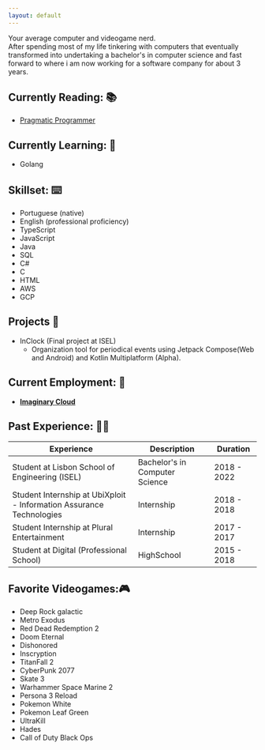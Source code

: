 ```yaml
---
layout: default
---
```


Your average computer and videogame nerd.  
After spending most of my life tinkering with computers that eventually transformed into undertaking a bachelor's in computer science and fast forward to where i am now working for a software company for about 3 years.  

## Currently Reading: 📚

  - [Pragmatic Programmer](https://pragprog.com/titles/tpp20/the-pragmatic-programmer-20th-anniversary-edition/)

## Currently Learning: 🧠

  - Golang

## Skillset: ⌨️

  - Portuguese (native)
  - English (professional proficiency)
  - TypeScript
  - JavaScript
  - Java
  - SQL
  - C#
  - C
  - HTML
  - AWS
  - GCP

## Projects 💽

  - InClock (Final project at ISEL)  
    - Organization tool for periodical events using Jetpack Compose(Web and Android) and Kotlin Multiplatform (Alpha).

## Current Employment: 💼

  - [**Imaginary Cloud**](https://www.imaginarycloud.com/)

## Past Experience: 🏃‍♂️

  | Experience                                                           | Description                    | Duration    |
|----------------------------------------------------------------------|--------------------------------|-------------|
| Student at Lisbon School of Engineering (ISEL)                       | Bachelor's in Computer Science | 2018 - 2022 |
| Student Internship at UbiXploit - Information Assurance Technologies | Internship                     | 2018 - 2018 |
| Student Internship at Plural Entertainment                           | Internship                     | 2017 - 2017 |
| Student at Digital (Professional School)                             | HighSchool                     | 2015 - 2018 |

## Favorite Videogames:🎮
  
  - Deep Rock galactic
  - Metro Exodus
  - Red Dead Redemption 2
  - Doom Eternal
  - Dishonored
  - Inscryption
  - TitanFall 2
  - CyberPunk 2077
  - Skate 3
  - Warhammer Space Marine 2
  - Persona 3 Reload
  - Pokemon White
  - Pokemon Leaf Green
  - UltraKill
  - Hades
  - Call of Duty Black Ops
  

  